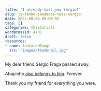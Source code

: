 ```yaml
---
title: 'I already miss you Sérgio!'
slug: ja-tenho-saudades-tuas-sergio
date: 2021-08-02 09:00:55
tags: []
categories: [historias]
wordpressId: 4731
draft: false
resources:
- name: featuredImage
  src: "images/thumbnail.jpg"
---
```

My dear friend Sérgio Fraga passed away.

Abapinho [also belongs to him][1].
Forever.

Thank you my friend for everything you were.

   [1]: https://abapinho.com/?s=fraga
